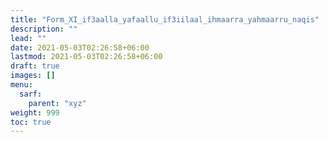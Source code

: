 ```yaml
---
title: "Form_XI_if3aalla_yafaallu_if3iilaal_ihmaarra_yahmaarru_naqis"
description: ""
lead: ""
date: 2021-05-03T02:26:58+06:00
lastmod: 2021-05-03T02:26:58+06:00
draft: true
images: []
menu: 
  sarf:
    parent: "xyz"
weight: 999
toc: true
---
```



